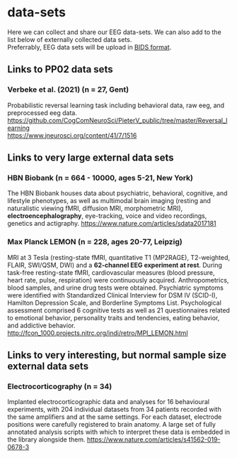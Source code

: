 # data-sets
Here we can collect and share our EEG data-sets. We can also add to the list below of externally collected data sets. <br>
Preferrably, EEG data sets will be upload in [BIDS format](https://www.nature.com/articles/s41597-019-0104-8).

## Links to PP02 data sets

### Verbeke et al. (2021) (n = 27, Gent)
Probabilistic reversal learning task including behavioral data, raw eeg, and preprocessed eeg data. https://github.com/CogComNeuroSci/PieterV_public/tree/master/Reversal_learning <br>
https://www.jneurosci.org/content/41/7/1516

## Links to very large external data sets

### HBN Biobank (n = 664 - 10000, ages 5-21, New York)
The HBN Biobank houses data about psychiatric, behavioral, cognitive, and lifestyle phenotypes, as well as multimodal brain imaging (resting and naturalistic viewing fMRI, diffusion MRI, morphometric MRI), **electroencephalography**, eye-tracking, voice and video recordings, genetics and actigraphy. https://www.nature.com/articles/sdata2017181 <br>

### Max Planck LEMON (n = 228, ages 20-77, Leipzig)
MRI at 3 Tesla (resting-state fMRI, quantitative T1 (MP2RAGE), T2-weighted, FLAIR, SWI/QSM, DWI) and a **62-channel EEG experiment at rest**. During task-free resting-state fMRI, cardiovascular measures (blood pressure, heart rate, pulse, respiration) were continuously acquired. Anthropometrics, blood samples, and urine drug tests were obtained. Psychiatric symptoms were identified with Standardized Clinical Interview for DSM IV (SCID-I), Hamilton Depression Scale, and Borderline Symptoms List. Psychological assessment comprised 6 cognitive tests as well as 21 questionnaires related to emotional behavior, personality traits and tendencies, eating behavior, and addictive behavior. http://fcon_1000.projects.nitrc.org/indi/retro/MPI_LEMON.html <br>

## Links to very interesting, but normal sample size external data sets

### Electrocorticography (n = 34)
Implanted electrocorticographic data and analyses for 16 behavioural experiments, with 204 individual datasets from 34 patients recorded with the same amplifiers and at the same settings. For each dataset, electrode positions were carefully registered to brain anatomy. A large set of fully annotated analysis scripts with which to interpret these data is embedded in the library alongside them. https://www.nature.com/articles/s41562-019-0678-3



